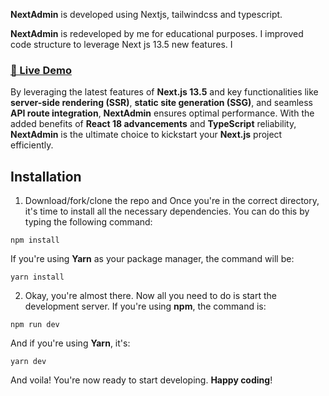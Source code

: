 **NextAdmin** is developed using Nextjs, tailwindcss and typescript.

**NextAdmin** is redeveloped by me for educational purposes. I improved code structure to leverage Next js 13.5 new features. I

### [🚀 Live Demo](https://demo.nextadmin.co/)

By leveraging the latest features of **Next.js 13.5** and key functionalities like **server-side rendering (SSR)**, **static site generation (SSG)**, and seamless **API route integration**, **NextAdmin** ensures optimal performance. With the added benefits of **React 18 advancements** and **TypeScript** reliability, **NextAdmin** is the ultimate choice to kickstart your **Next.js** project efficiently.

## Installation

1. Download/fork/clone the repo and Once you're in the correct directory, it's time to install all the necessary dependencies. You can do this by typing the following command:

```
npm install
```

If you're using **Yarn** as your package manager, the command will be:

```
yarn install
```

2. Okay, you're almost there. Now all you need to do is start the development server. If you're using **npm**, the command is:

```
npm run dev
```

And if you're using **Yarn**, it's:

```
yarn dev
```

And voila! You're now ready to start developing. **Happy coding**!
